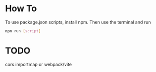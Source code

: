 # How To

To use package.json scripts, install npm.
Then use the terminal and run
```bash
npm run [script]
```

# TODO
cors
importmap or webpack/vite